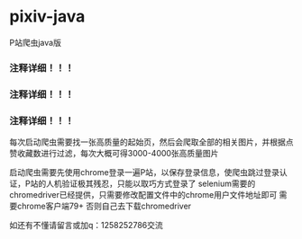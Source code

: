 # pixiv-java
P站爬虫java版

### 注释详细！！！
### 注释详细！！！
### 注释详细！！！

每次启动爬虫需要找一张高质量的起始页，然后会爬取全部的相关图片，并根据点赞收藏数进行过滤，每次大概可得3000-4000张高质量图片

启动爬虫需要先使用chrome登录一遍P站，以保存登录信息，使爬虫跳过登录认证，P站的人机验证极其残忍，只能以取巧方式登录了
selenium需要的chromedriver已经提供，只需要修改配置文件中的chrome用户文件地址即可
需要chrome客户端79+    否则自己去下载chromedriver


如还有不懂请留言或加q：1258252786交流
